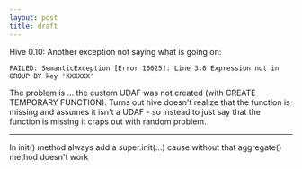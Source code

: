 ```yaml
---
layout: post
title: draft
---
```


Hive 0.10:
Another exception not saying what is going on:

```
FAILED: SemanticException [Error 10025]: Line 3:0 Expression not in GROUP BY key 'XXXXXX'
```

The problem is ... the custom UDAF was not created (with CREATE TEMPORARY FUNCTION). 
Turns out hive doesn't realize that the function is missing and assumes it isn't a UDAF - so instead to just say that the function is missing it craps out with random problem.


-----

In init() method always add a super.init(...) cause without that aggregate() method doesn't work
